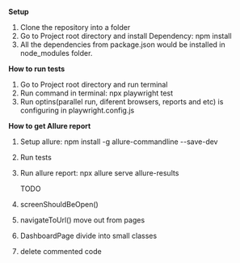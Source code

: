 **Setup** 

1. Clone the repository into a folder
2. Go to Project root directory and install Dependency: npm install
3. All the dependencies from package.json would be installed in node_modules folder.

**How to run tests**
1. Go to Project root directory and run terminal
2. Run command in terminal: npx playwright test 
3. Run optins(parallel run, diferent browsers, reports and etc) is configuring in playwright.config.js

**How to get Allure report**
1. Setup allure: npm install -g allure-commandline --save-dev
2. Run tests
3. Run allure report: npx allure serve allure-results

   TODO
1. screenShouldBeOpen()
2. navigateToUrl() move out from pages
3. DashboardPage divide into small classes
4. delete commented code
